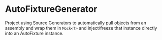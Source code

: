 # AutoFixtureGenerator
Project using Source Generators to automatically pull objects from an assembly and wrap them in `Mock<T>` and inject/freeze that instance directly into an AutoFixture instance.